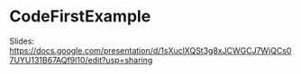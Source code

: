 # CodeFirstExample

Slides: https://docs.google.com/presentation/d/1sXuclXQSt3g8xJCWGCJ7WjQCs07UYU131B67AQf9l10/edit?usp=sharing
